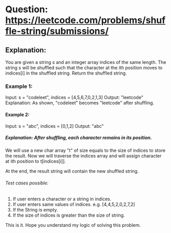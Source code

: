 # Question: https://leetcode.com/problems/shuffle-string/submissions/

## Explanation: 
You are given a string s and an integer array indices of the same length. 
The string s will be shuffled such that the character at the ith position moves to indices[i] in the shuffled string.
Return the shuffled string.

### Example 1:
Input: s = "codeleet", indices = [4,5,6,7,0,2,1,3]
Output: "leetcode"
Explanation: As shown, "codeleet" becomes "leetcode" after shuffling.

#### Example 2:
Input: s = "abc", indices = [0,1,2]
Output: "abc"
##### Explanation: After shuffling, each character remains in its position.

We will use a new char array "t" of size equals to the size of indices to store the result. 
Now we will traverse the indices array and will assign character at ith position to t[indices[i]].

At the end, the result string will contain the new shuffled string.

###### Test cases possible:

1. If user enters a character or a string in indices.
2. If user enters same values of indices.
    e.g. [4,4,5,2,0,2,7,2]
3. If the String is empty.
4. If the size of indices is greater than the size of string.

This is it. 
Hope you understand my logic of solving this problem.
